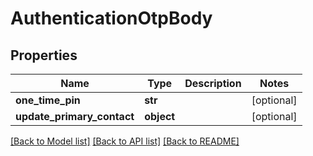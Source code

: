 # AuthenticationOtpBody

## Properties
Name | Type | Description | Notes
------------ | ------------- | ------------- | -------------
**one_time_pin** | **str** |  | [optional] 
**update_primary_contact** | **object** |  | [optional] 

[[Back to Model list]](../README.md#documentation-for-models) [[Back to API list]](../README.md#documentation-for-api-endpoints) [[Back to README]](../README.md)

